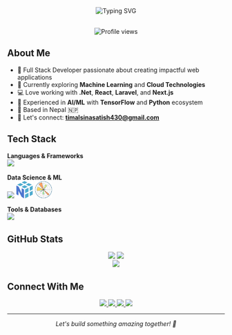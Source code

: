 <div align="center">
  <img src="https://readme-typing-svg.demolab.com?font=Fira+Code&size=32&duration=2800&pause=2000&color=58A6FF&center=true&vCenter=true&width=600&lines=Hey%2C+I'm+Satish+Timalsina+%F0%9F%91%8B;Full+Stack+Developer;Building+Amazing+Web+Apps" alt="Typing SVG" />
</div>
<br/>
<p align="center">
  <img src="https://komarev.com/ghpvc/?username=SATTTTU&color=58a6ff&style=flat&label=Profile+Views" alt="Profile views" />
</p>

## About Me
- 🚀 Full Stack Developer passionate about creating impactful web applications
- 🌱 Currently exploring **Machine Learning** and **Cloud Technologies**
- 💻 Love working with **.Net**, **React**, **Laravel**, and **Next.js**
- 🤖 Experienced in **AI/ML** with **TensorFlow** and **Python** ecosystem
- 📍 Based in Nepal 🇳🇵
- 📧 Let's connect: **timalsinasatish430@gmail.com**

## Tech Stack

**Languages & Frameworks**
<br/>
<img src="https://skillicons.dev/icons?i=python,javascript,typescript,react,nextjs,laravel,django,nodejs,html,css,dotnet,flask,threejs" />

**Data Science & ML**
<br/>
<img src="https://skillicons.dev/icons?i=tensorflow,python" />
<img src="https://raw.githubusercontent.com/devicons/devicon/master/icons/numpy/numpy-original.svg" alt="numpy" width="40" height="40"/>
<img src="https://raw.githubusercontent.com/devicons/devicon/master/icons/matplotlib/matplotlib-original.svg" alt="matplotlib" width="40" height="40"/>

**Tools & Databases**
<br/>
<img src="https://skillicons.dev/icons?i=git,github,vscode,figma,mongodb,mysql,bootstrap,tailwind,docker,linux" />

## GitHub Stats
<div align="center">
  <img height="180em" src="https://github-readme-stats.vercel.app/api?username=SATTTTU&show_icons=true&theme=github_dark_dimmed&hide_border=true&count_private=true" />
  <img height="180em" src="https://github-readme-stats.vercel.app/api/top-langs/?username=SATTTTU&layout=compact&theme=github_dark_dimmed&hide_border=true" />
</div>

<div align="center">
  <img src="https://github-readme-streak-stats.herokuapp.com/?user=SATTTTU&theme=github-dark-blue&hide_border=true" />
</div>

## Connect With Me
<p align="center">
  <a href="https://www.linkedin.com/in/satish-timalsina-01505a271/">
    <img src="https://img.shields.io/badge/-LinkedIn-0077B5?style=flat&logo=linkedin&logoColor=white" />
  </a>
  <a href="https://x.com/satishalways1">
    <img src="https://img.shields.io/badge/-Twitter-1DA1F2?style=flat&logo=twitter&logoColor=white" />
  </a>
  <a href="https://satishfactionportfolio.netlify.app/">
    <img src="https://img.shields.io/badge/-Portfolio-FF5722?style=flat&logo=firefox&logoColor=white" />
  </a>
  <a href="mailto:timalsinasatish430@gmail.com">
    <img src="https://img.shields.io/badge/-Email-D14836?style=flat&logo=gmail&logoColor=white" />
  </a>
</p>

---
<p align="center">
  <i>Let's build something amazing together! 🚀</i>
</p>
